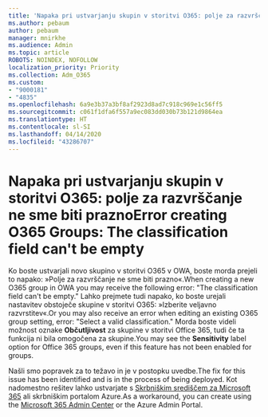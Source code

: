 ```yaml
---
title: 'Napaka pri ustvarjanju skupin v storitvi O365: polje za razvrščanje ne sme biti prazno'
ms.author: pebaum
author: pebaum
manager: mnirkhe
ms.audience: Admin
ms.topic: article
ROBOTS: NOINDEX, NOFOLLOW
localization_priority: Priority
ms.collection: Adm_O365
ms.custom:
- "9000181"
- "4835"
ms.openlocfilehash: 6a9e3b37a3bf8af2923d8ad7c918c969e1c56ff5
ms.sourcegitcommit: c061f1dfa6f557a9ec083dd030b73b121d9864ea
ms.translationtype: HT
ms.contentlocale: sl-SI
ms.lasthandoff: 04/14/2020
ms.locfileid: "43286707"
---
```

# <a name="error-creating-o365-groups-the-classification-field-cant-be-empty"></a><span data-ttu-id="7a451-102">Napaka pri ustvarjanju skupin v storitvi O365: polje za razvrščanje ne sme biti prazno</span><span class="sxs-lookup"><span data-stu-id="7a451-102">Error creating O365 Groups: The classification field can't be empty</span></span>

<span data-ttu-id="7a451-103">Ko boste ustvarjali novo skupino v storitvi O365 v OWA, boste morda prejeli to napako: »Polje za razvrščanje ne sme biti prazno«.</span><span class="sxs-lookup"><span data-stu-id="7a451-103">When creating a new O365 group in OWA you may receive the following error: "The classification field can't be empty."</span></span>  <span data-ttu-id="7a451-104">Lahko prejmete tudi napako, ko boste urejali nastavitev obstoječe skupine v storitvi O365: »Izberite veljavno razvrstitev«.</span><span class="sxs-lookup"><span data-stu-id="7a451-104">Or you may also receive an error when editing an existing O365 group setting, error: "Select a valid classification."</span></span>   <span data-ttu-id="7a451-105">Morda boste videli možnost oznake **Občutljivost** za skupine v storitvi Office 365, tudi če ta funkcija ni bila omogočena za skupine.</span><span class="sxs-lookup"><span data-stu-id="7a451-105">You may see the **Sensitivity** label option for Office 365 groups, even if this feature has not been enabled for groups.</span></span>

<span data-ttu-id="7a451-106">Našli smo popravek za to težavo in je v postopku uvedbe.</span><span class="sxs-lookup"><span data-stu-id="7a451-106">The fix for this issue has been identified and is in the process of being deployed.</span></span>  <span data-ttu-id="7a451-107">Kot nadomestno rešitev lahko ustvarjate s [Skrbniškim središčem za Microsoft 365](https://docs.microsoft.com/microsoft-365/admin/create-groups/create-groups?view=o365-worldwide) ali skrbniškim portalom Azure.</span><span class="sxs-lookup"><span data-stu-id="7a451-107">As a workaround, you can create using the [Microsoft 365 Admin Center](https://docs.microsoft.com/microsoft-365/admin/create-groups/create-groups?view=o365-worldwide) or the Azure Admin Portal.</span></span>
